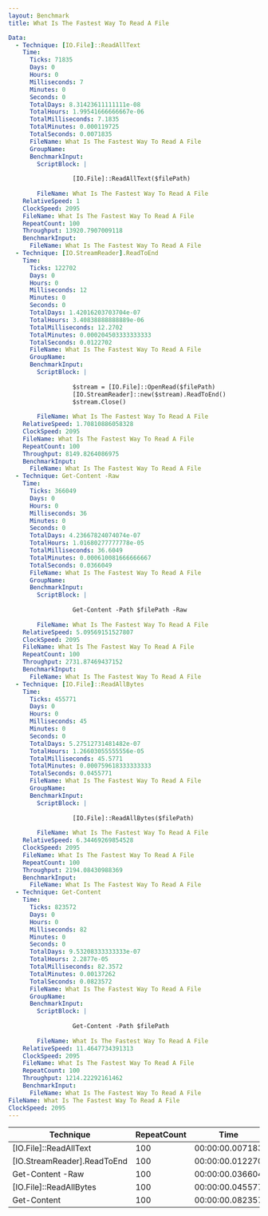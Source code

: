```yaml
---
layout: Benchmark
title: What Is The Fastest Way To Read A File

Data: 
  - Technique: [IO.File]::ReadAllText
    Time: 
      Ticks: 71835
      Days: 0
      Hours: 0
      Milliseconds: 7
      Minutes: 0
      Seconds: 0
      TotalDays: 8.31423611111111e-08
      TotalHours: 1.99541666666667e-06
      TotalMilliseconds: 7.1835
      TotalMinutes: 0.000119725
      TotalSeconds: 0.0071835
      FileName: What Is The Fastest Way To Read A File
      GroupName: 
      BenchmarkInput: 
        ScriptBlock: |
          
                  [IO.File]::ReadAllText($filePath)
              
        FileName: What Is The Fastest Way To Read A File
    RelativeSpeed: 1
    ClockSpeed: 2095
    FileName: What Is The Fastest Way To Read A File
    RepeatCount: 100
    Throughput: 13920.7907009118
    BenchmarkInput: 
      FileName: What Is The Fastest Way To Read A File
  - Technique: [IO.StreamReader].ReadToEnd
    Time: 
      Ticks: 122702
      Days: 0
      Hours: 0
      Milliseconds: 12
      Minutes: 0
      Seconds: 0
      TotalDays: 1.42016203703704e-07
      TotalHours: 3.40838888888889e-06
      TotalMilliseconds: 12.2702
      TotalMinutes: 0.000204503333333333
      TotalSeconds: 0.0122702
      FileName: What Is The Fastest Way To Read A File
      GroupName: 
      BenchmarkInput: 
        ScriptBlock: |
          
                  $stream = [IO.File]::OpenRead($filePath)
                  [IO.StreamReader]::new($stream).ReadToEnd()
                  $stream.Close()
              
        FileName: What Is The Fastest Way To Read A File
    RelativeSpeed: 1.70810886058328
    ClockSpeed: 2095
    FileName: What Is The Fastest Way To Read A File
    RepeatCount: 100
    Throughput: 8149.8264086975
    BenchmarkInput: 
      FileName: What Is The Fastest Way To Read A File
  - Technique: Get-Content -Raw
    Time: 
      Ticks: 366049
      Days: 0
      Hours: 0
      Milliseconds: 36
      Minutes: 0
      Seconds: 0
      TotalDays: 4.23667824074074e-07
      TotalHours: 1.01680277777778e-05
      TotalMilliseconds: 36.6049
      TotalMinutes: 0.000610081666666667
      TotalSeconds: 0.0366049
      FileName: What Is The Fastest Way To Read A File
      GroupName: 
      BenchmarkInput: 
        ScriptBlock: |
          
                  Get-Content -Path $filePath -Raw
              
        FileName: What Is The Fastest Way To Read A File
    RelativeSpeed: 5.09569151527807
    ClockSpeed: 2095
    FileName: What Is The Fastest Way To Read A File
    RepeatCount: 100
    Throughput: 2731.87469437152
    BenchmarkInput: 
      FileName: What Is The Fastest Way To Read A File
  - Technique: [IO.File]::ReadAllBytes
    Time: 
      Ticks: 455771
      Days: 0
      Hours: 0
      Milliseconds: 45
      Minutes: 0
      Seconds: 0
      TotalDays: 5.27512731481482e-07
      TotalHours: 1.26603055555556e-05
      TotalMilliseconds: 45.5771
      TotalMinutes: 0.000759618333333333
      TotalSeconds: 0.0455771
      FileName: What Is The Fastest Way To Read A File
      GroupName: 
      BenchmarkInput: 
        ScriptBlock: |
          
                  [IO.File]::ReadAllBytes($filePath)
              
        FileName: What Is The Fastest Way To Read A File
    RelativeSpeed: 6.34469269854528
    ClockSpeed: 2095
    FileName: What Is The Fastest Way To Read A File
    RepeatCount: 100
    Throughput: 2194.08430988369
    BenchmarkInput: 
      FileName: What Is The Fastest Way To Read A File
  - Technique: Get-Content
    Time: 
      Ticks: 823572
      Days: 0
      Hours: 0
      Milliseconds: 82
      Minutes: 0
      Seconds: 0
      TotalDays: 9.53208333333333e-07
      TotalHours: 2.2877e-05
      TotalMilliseconds: 82.3572
      TotalMinutes: 0.00137262
      TotalSeconds: 0.0823572
      FileName: What Is The Fastest Way To Read A File
      GroupName: 
      BenchmarkInput: 
        ScriptBlock: |
          
                  Get-Content -Path $filePath
              
        FileName: What Is The Fastest Way To Read A File
    RelativeSpeed: 11.4647734391313
    ClockSpeed: 2095
    FileName: What Is The Fastest Way To Read A File
    RepeatCount: 100
    Throughput: 1214.22292161462
    BenchmarkInput: 
      FileName: What Is The Fastest Way To Read A File
FileName: What Is The Fastest Way To Read A File
ClockSpeed: 2095
---
```





|Technique                  |RepeatCount|Time           |RelativeSpeed|Throughput|
|---------------------------|-----------|---------------|-------------|----------|
|[IO.File]::ReadAllText     |100        |00:00:00.007183|1x           |13920.79/s|
|[IO.StreamReader].ReadToEnd|100        |00:00:00.012270|1.71x        |8149.83/s |
|Get-Content -Raw           |100        |00:00:00.036604|5.1x         |2731.87/s |
|[IO.File]::ReadAllBytes    |100        |00:00:00.045577|6.34x        |2194.08/s |
|Get-Content                |100        |00:00:00.082357|11.46x       |1214.22/s |
